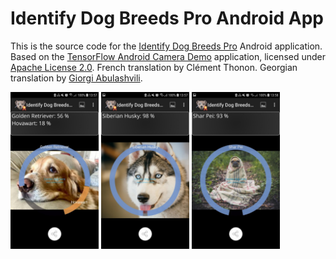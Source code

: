 # Identify Dog Breeds Pro Android App

This is the source code for the <a href="https://play.google.com/store/apps/details?id=com.jstappdev.identify_dog_breeds_pro">Identify Dog Breeds Pro</a> Android application. Based on the <a href="https://github.com/tensorflow/tensorflow/tree/master/tensorflow/examples/android">TensorFlow Android Camera Demo</a>
 application, licensed under <a href="https://github.com/j05t/identify-dog-breeds-pro/blob/master/LICENSE">Apache License 2.0</a>. French translation by Clément Thonon. Georgian translation by <a href="https://github.com/givargi">Giorgi Abulashvili</a>.
 
<img src="https://github.com/j05t/identify-dog-breeds-pro/blob/master/metadata/en-US/images/phoneScreenshots/2.png" alt="Screenshot" width="28%" height="28%" /> <img src="https://github.com/j05t/identify-dog-breeds-pro/blob/master/metadata/en-US/images/phoneScreenshots/3.png" alt="Another Screenshot" width="28%" height="28%" /> <img src="https://github.com/j05t/identify-dog-breeds-pro/blob/master/metadata/en-US/images/phoneScreenshots/8.png" alt="Another Screenshot" width="28%" height="28%" />
